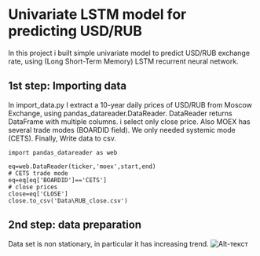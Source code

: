 # Univariate LSTM model for predicting USD/RUB
In this project i built simple univariate model to predict USD/RUB exchange rate, using (Long Short-Term Memory) LSTM recurrent neural network.
## 1st step: Importing data
In import_data.py I extract a 10-year daily prices of USD/RUB from Moscow Exchange, using pandas_datareader.DataReader.
DataReader returns DataFrame with multiple columns. i select only close price. Also MOEX has several trade modes (BOARDID field). We only needed systemic mode (CETS). 
Finally, Write data to csv.
```
import pandas_datareader as web

eq=web.DataReader(ticker,'moex',start,end)
# CETS trade mode
eq=eq[eq['BOARDID']=='CETS']
# close prices
close=eq['CLOSE']
close.to_csv('Data\RUB_close.csv')
```
## 2nd step: data preparation
Data set is non stationary, in particular it has increasing trend.
![Alt-текст]()
